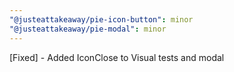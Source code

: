 ```yaml
---
"@justeattakeaway/pie-icon-button": minor
"@justeattakeaway/pie-modal": minor
---
```


[Fixed] - Added IconClose to Visual tests and modal

